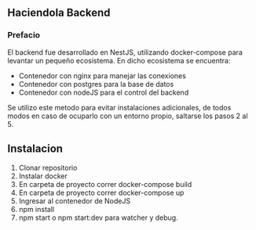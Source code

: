 ## Haciendola Backend

### Prefacio
El backend fue desarrollado en NestJS, utilizando docker-compose para levantar un pequeño ecosistema.
En dicho ecosistema se encuentra:
* Contenedor con nginx para manejar las conexiones
* Contenedor con postgres para la base de datos
* Contenedor con nodeJS para el control del backend

Se utilizo este metodo para evitar instalaciones adicionales, de todos modos en caso de ocuparlo con un entorno propio,
saltarse los pasos 2 al 5.

## Instalacion
1. Clonar repositorio
2. Instalar docker
3. En carpeta de proyecto correr docker-compose build
4. En carpeta de proyecto correr docker-compose up
5. Ingresar al contenedor de NodeJS
6. npm install
7. npm start o npm start:dev para watcher y debug.
